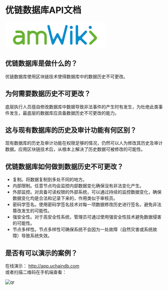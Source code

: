 # 优链数据库API文档

![Logo](images/logo.png "logo")  

## 优链数据库是做什么的？

优链数据库使用区块链技术使得数据库中的数据历史不可更改。

## 为何需要数据历史不可更改？

底层执行人员擅自修改数据库中数据导致非法事件的产生时有发生，为杜绝此类事件发生，最底层的数据库应具备数据历史不可更改的能力。

## 这与现有数据库的历史及审计功能有何区别？

现有数据库的历史及审计功能在权限足够的情况，仍然可以人为修改其历史及审计数据。应用区块链技术后，从根本上解决了历史数据可被修改的可能性。

## 优链数据库如何做到数据历史不可更改？

* 复制。将数据复制到多处不同的地方。
* 内部限制。任意节点均会监控内部数据变化确保没有非法变化产生。
* 外部监控。对具备可读权限的外部系统，可以通过持续的监控数据变化，确保数据变化均是合法和记录下来的，作用类似于审核员。
* 密码学签名。使用密码学签名技术对每一项数据修改历史进行签名，避免非法篡改发生的可能性。
* 强安全性。对于高安全性系统，管理员可通过使用强安全性技术避免数据侵害的可能性。
* 节点多样性。节点多样性可确保系统不会因为一处故障（自然灾害或系统故障）导致系统失效。

## 是否有可以演示的案例？

在线演示： http://app.uchaindb.com  
或者扫描二维码在手机端查看：

![qr](https://www.uchaindb.com/images/appqr.png "qr")  


